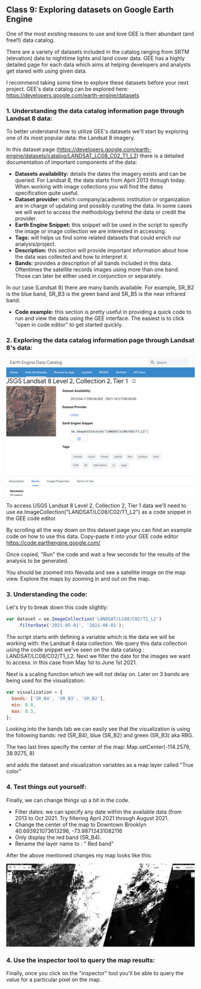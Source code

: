 ## Class 9: Exploring datasets on Google Earth Engine

One of the most existing reasons to use and love GEE is their abundant (and free!!) data catalog.

There are a variety of datasets included in the catalog ranging from SRTM (elevation) data to nighttime lights and land cover data. GEE has a highly detailed page for each data which aims at helping developers and analysts get stared with using given data.

I recommend taking some time to explore these datasets before your next project. GEE's data catalog can be explored here: https://developers.google.com/earth-engine/datasets

### 1. Understanding the data catalog information page through Landsat 8 data:

To better understand how to utilize GEE's datasets we'll start by exploring one of its most popular data: the Landsat 8 imagery.

In this dataset page (https://developers.google.com/earth-engine/datasets/catalog/LANDSAT_LC08_C02_T1_L2) there is a detailed documentation of important components of the data:

* **Datasets availability:** details the dates the imagery exists and can be queried. For Landsat 8, the data starts from April 2013 through today. When working with image collections you will find the dates specification quite useful.
* **Dataset provider:**  which company/academic institution or organization are in charge of updating and possibly curating the data. In some cases we will want to access the methodology behind the data or credit the provider.
* **Earth Engine Snippet:** this snippet will be used in the script to specify the image or image collection we are interested in accessing.
* **Tags:** will helps us find some related datasets that could enrich our analysis/project.
* **Description:** this section will provide important information about how the data was collected and how to interpret it.
* **Bands:** provides a description of all bands included in this data. Oftentimes the satellite records images using more than one band. Those can later be either used in conjunction or separately.

In our case (Landsat 8) there are many bands available. For example, SR_B2 is the blue band, SR_B3 is the green band and SR_B5 is the near infrared band.

* **Code example:** this section is pretty useful in providing a quick code to run and view the data using the GEE interface. The easiest is to click "open in code editor" to get started quickly.

### 2. Exploring the data catalog information page through Landsat 8's data:

![LANDSAT 8:](https://github.com/avigailvantu/UDM2021/blob/main/class9/landsat8.png)

To access USGS Landsat 8 Level 2, Collection 2, Tier 1 data we'll need to use ee.ImageCollection("LANDSAT/LC08/C02/T1_L2") as a code snippet in the GEE code editor.

By scrolling all the way down on this dataset page you can find an example code on how to use this data. Copy-paste it into your GEE code editor https://code.earthengine.google.com/

Once copied, "Run" the code and wait a few seconds for the results of the analysis to be generated.

You should be zoomed into Nevada and see a satellite image on the map view. Explore the maps by zooming in and out on the map.

### 3. Understanding the code:
Let's try to break down this code slightly:


```javascript
var dataset = ee.ImageCollection('LANDSAT/LC08/C02/T1_L2')
    .filterDate('2021-05-01', '2021-06-01');
```

The script starts with defining a variable which is the data we will be working with: the Landsat 8 data collection. We query this data collection using the code snippet we've seen on the data catalog : LANDSAT/LC08/C02/T1_L2. Next we filter the date for the images we want to access: in this case from May 1st to June 1st 2021.

Next is a scaling function which we will not delay on. Later on 3 bands are being used for the visualization:
```javascript
var visualization = {
  bands: ['SR_B4', 'SR_B3', 'SR_B2'],
  min: 0.0,
  max: 0.3,
};
```

Looking into the bands tab we can easily see that the visualization is using the following bands:
red (SR_B4), blue (SR_B2) and green (SR_B3) aka RBG.

The two last lines specify the center of the map: Map.setCenter(-114.2579, 38.9275, 8)

and adds the dataset and visualization variables as a map layer called "True color"

 ### 4. Test things out yourself:

 Finally, we can change things up a bit in the code.

 * Filter dates: we can specify any date within the available data (from 2013 to Oct 2021. Try filtering April 2021 through August 2021.  
 * Change the center of the map to Downtown Brooklyn 40.693921073613296, -73.98712431082116
 * Only display the red band (SR_B4).
 * Rename the layer name to : " Red band"

 After the above mentioned changes my map looks like this:

 ![s](https://github.com/avigailvantu/UDM2021/blob/main/class9/Screen%20Shot%202021-11-01%20at%208.29.13%20PM.png)

 ### 4. Use the inspector tool to query the map results:

 Finally, once you click on the "inspector" tool you'll be able to query the value for a particular pixel on the map. 

